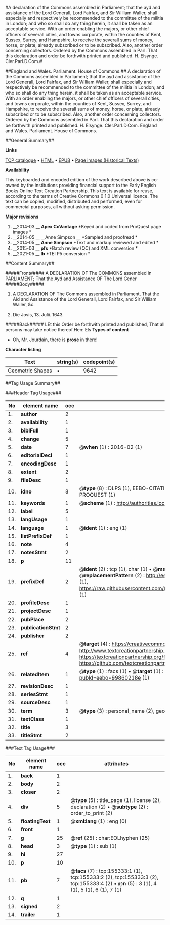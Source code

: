 #A declaration of the Commons assembled in Parliament; that the ayd and assistance of the Lord Generall, Lord Fairfax, and Sir William Waller, shall especially and respectively be recommended to the committee of the militia in London; and who so shall do any thing herein, it shall be taken as an acceptable service. With an order enabling the majors, or other chief officers of severall cities, and towns corporate, within the counties of Kent, Sussex, Surrey, and Hampshire, to receive the severall sums of money, horse, or plate, already subscribed or to be subscribed. Also, another order concerning collectors. Ordered by the Commons assembled in Parl. That this declaration and order be forthwith printed and published. H. Elsynge. Cler.Parl.D.Com.#

##England and Wales. Parliament. House of Commons.##
A declaration of the Commons assembled in Parliament; that the ayd and assistance of the Lord Generall, Lord Fairfax, and Sir William Waller, shall especially and respectively be recommended to the committee of the militia in London; and who so shall do any thing herein, it shall be taken as an acceptable service. With an order enabling the majors, or other chief officers of severall cities, and towns corporate, within the counties of Kent, Sussex, Surrey, and Hampshire, to receive the severall sums of money, horse, or plate, already subscribed or to be subscribed. Also, another order concerning collectors. Ordered by the Commons assembled in Parl. That this declaration and order be forthwith printed and published. H. Elsynge. Cler.Parl.D.Com.
England and Wales. Parliament. House of Commons.

##General Summary##

**Links**

[TCP catalogue](http://www.ota.ox.ac.uk/tcp/)  • 
[HTML](http://tei.it.ox.ac.uk/tcp/Texts-HTML/free/A83/A83683.html)  • 
[EPUB](http://tei.it.ox.ac.uk/tcp/Texts-EPUB/free/A83/A83683.epub) • 
[Page images (Historical Texts)](https://historicaltexts.jisc.ac.uk/eebo-99860218e)

**Availability**

This keyboarded and encoded edition of the work described above is co-owned by the
    institutions providing financial support to the Early English Books Online Text Creation
    Partnership. This text is available for reuse, according to the terms of  Creative Commons 0 1.0 Universal
    licence. The text can be copied, modified, distributed and performed, even for commercial
    purposes, all without asking permission.

**Major revisions**

1. __2014-03 __ __Apex CoVantage__ *Keyed and coded from ProQuest page images *
1. __2014-05 __ __Anne Simpson __ *Sampled and proofread *
1. __2014-05 __ __Anne Simpson__ *Text and markup reviewed and edited *
1. __2015-03 __ __pfs__ *Batch review (QC) and XML conversion *
1. __2021-05 __ __lb__ *TEI P5 conversion *

##Content Summary##

#####Front#####
 A DECLARATION OF The COMMONS assembled in PARLIAMENT; That the Ayd and Assistance OF The Lord Gener
#####Body#####

1. A DECLARATION OF The Commons assembled in Parliament, That the Aid and Assistance of the Lord Generall, Lord Fairfax, and Sir William Waller, &c.

1. Die Jovis, 13. Julii. 1643.

#####Back#####
LEt this Order be forthwith printed and published, That all persons may take notice thereof.Hen: Els
**Types of content**

  * Oh, Mr. Jourdain, there is **prose** in there!

**Character listing**


|Text|string(s)|codepoint(s)|
|---|---|---|
|Geometric Shapes|▪|9642|

##Tag Usage Summary##

###Header Tag Usage###

|No|element name|occ|attributes|
|---|---|---|---|
|1.|__author__|2||
|2.|__availability__|1||
|3.|__biblFull__|1||
|4.|__change__|5||
|5.|__date__|7| @__when__ (1) : 2016-02 (1)|
|6.|__editorialDecl__|1||
|7.|__encodingDesc__|1||
|8.|__extent__|2||
|9.|__fileDesc__|1||
|10.|__idno__|8| @__type__ (8) : DLPS (1), EEBO-CITATION (1), VID (1), EEBO-PROQUEST (1), STC (3), PROQUEST (1)|
|11.|__keywords__|1| @__scheme__ (1) : http://authorities.loc.gov/ (1)|
|12.|__label__|5||
|13.|__langUsage__|1||
|14.|__language__|1| @__ident__ (1) : eng (1)|
|15.|__listPrefixDef__|1||
|16.|__note__|4||
|17.|__notesStmt__|2||
|18.|__p__|11||
|19.|__prefixDef__|2| @__ident__ (2) : tcp (1), char (1)  •  @__matchPattern__ (2) : ([0-9\-]+):([0-9IVX]+) (1), (.+) (1)  •  @__replacementPattern__ (2) : http://eebo.chadwyck.com/downloadtiff?vid=$1&page=$2 (1), https://raw.githubusercontent.com/textcreationpartnership/Texts/master/tcpchars.xml#$1 (1)|
|20.|__profileDesc__|1||
|21.|__projectDesc__|1||
|22.|__pubPlace__|2||
|23.|__publicationStmt__|2||
|24.|__publisher__|2||
|25.|__ref__|4| @__target__ (4) : https://creativecommons.org/publicdomain/zero/1.0/ (1), http://www.textcreationpartnership.org/docs/. (1), https://textcreationpartnership.org/faq/#faq05 (1), https://github.com/textcreationpartnership (1)|
|26.|__relatedItem__|1| @__type__ (1) : facs (1)  •  @__target__ (1) : https://data.historicaltexts.jisc.ac.uk/view?pubId=eebo-99860218e (1)|
|27.|__revisionDesc__|1||
|28.|__seriesStmt__|1||
|29.|__sourceDesc__|1||
|30.|__term__|3| @__type__ (3) : personal_name (2), geographic_name (1)|
|31.|__textClass__|1||
|32.|__title__|3||
|33.|__titleStmt__|2||


###Text Tag Usage###

|No|element name|occ|attributes|
|---|---|---|---|
|1.|__back__|1||
|2.|__body__|2||
|3.|__closer__|2||
|4.|__div__|5| @__type__ (5) : title_page (1), license (2), declaration (2)  •  @__subtype__ (2) : order_to_print (2)|
|5.|__floatingText__|1| @__xml:lang__ (1) : eng (0)|
|6.|__front__|1||
|7.|__g__|25| @__ref__ (25) : char:EOLhyphen (25)|
|8.|__head__|3| @__type__ (1) : sub (1)|
|9.|__hi__|27||
|10.|__p__|10||
|11.|__pb__|7| @__facs__ (7) : tcp:155333:1 (1), tcp:155333:2 (2), tcp:155333:3 (2), tcp:155333:4 (2)  •  @__n__ (5) : 3 (1), 4 (1), 5 (1), 6 (1), 7 (1)|
|12.|__q__|1||
|13.|__signed__|2||
|14.|__trailer__|1||

